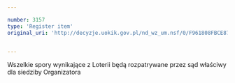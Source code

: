 ```yaml
---

number: 3157
type: 'Register item'
original_uri: 'http://decyzje.uokik.gov.pl/nd_wz_um.nsf/0/F961808FBCE87F0DC12579F80048A77E?OpenDocument'


---
```


Wszelkie spory wynikające z Loterii będą rozpatrywane przez sąd właściwy dla siedziby Organizatora
